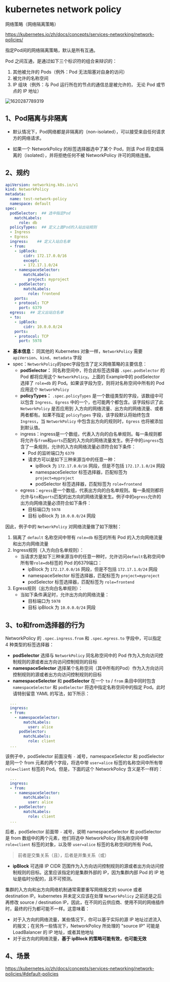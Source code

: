 # kubernetes network policy

网络策略（网络隔离策略）

https://kubernetes.io/zh/docs/concepts/services-networking/network-policies/

指定Pod间的网络隔离策略，默认是所有互通。

Pod 之间互通，是通过如下三个标识符的组合来辩识的：

1. 其他被允许的 Pods（例外：Pod 无法阻塞对自身的访问）
2. 被允许的名称空间
3. IP 组块（例外：与 Pod 运行所在的节点的通信总是被允许的， 无论 Pod 或节点的 IP 地址）

![1620287789319](assets/004_network_policy/1620287789319.png)

## 1、Pod隔离与非隔离

- 默认情况下，Pod网络都是非隔离的（non-isolated），可以接受来自任何请求方的网络请求。

- 如果一个 NetworkPolicy 的标签选择器选中了某个 Pod，则该 Pod 将变成隔离的（isolated），并将拒绝任何不被 NetworkPolicy 许可的网络连接。

## 2、规约

```yaml
apiVersion: networking.k8s.io/v1
kind: NetworkPolicy
metadata:
  name: test-network-policy
  namespace: default
spec:
  podSelector:  ## 选中指定Pod
    matchLabels:
      role: db
  policyTypes:  ## 定义上面Pod的入站出站规则
  - Ingress
  - Egress
  ingress:    ## 定义入站白名单
  - from:   
    - ipBlock:
        cidr: 172.17.0.0/16
        except:
        - 172.17.1.0/24
    - namespaceSelector:
        matchLabels:
          project: myproject
    - podSelector:
        matchLabels:
          role: frontend
    ports:
    - protocol: TCP
      port: 6379
  egress:  ## 定义出站白名单
  - to:
    - ipBlock:
        cidr: 10.0.0.0/24
    ports:
    - protocol: TCP
      port: 5978
```

- **基本信息：** 同其他的 Kubernetes 对象一样，`NetworkPolicy` 需要 `apiVersion`、`kind`、`metadata` 字段
- spec：`NetworkPolicy`的spec字段包含了定义网络策略的主要信息：
  - **podSelector：** 同名称空间中，符合此标签选择器 `.spec.podSelector` 的 Pod 都将应用这个 `NetworkPolicy`。上面的 Example中的 podSelector 选择了 `role=db` 的 Pod。如果该字段为空，则将对名称空间中所有的 Pod 应用这个 `NetworkPolicy`
  - **policyTypes：** `.spec.policyTypes` 是一个数组类型的字段，该数组中可以包含 `Ingress`、`Egress` 中的一个，也可能两个都包含。该字段标识了此 `NetworkPolicy` 是否应用到 入方向的网络流量、出方向的网络流量、或者两者都有。如果不指定 `policyTypes` 字段，该字段默认将始终包含 `Ingress`，当 `NetworkPolicy` 中包含出方向的规则时，`Egress` 也将被添加到默认值。
  - ingress：ingress是一个数组，代表入方向的白名单规则。每一条规则都将允许与`from`和`ports`匹配的入方向的网络流量发生。例子中的`ingress`包含了一条规则，允许的入方向网络流量必须符合如下条件：
    - Pod 的监听端口为 `6379`
    - 请求方可以是如下三种来源当中的任意一种：
      - ipBlock 为 `172.17.0.0/16` 网段，但是不包括 `172.17.1.0/24` 网段
      - namespaceSelector 标签选择器，匹配标签为 `project=myproject`
      - podSelector 标签选择器，匹配标签为 `role=frontend`
  - egress：`egress`是一个数组，代表出方向的白名单规则。每一条规则都将允许与`to`和`ports`匹配的出方向的网络流量发生。例子中的`egress`允许的出方向网络流量必须符合如下条件：
    - 目标端口为 `5978`
    - 目标 ipBlock 为 `10.0.0.0/24` 网段

因此，例子中的 `NetworkPolicy` 对网络流量做了如下限制：

1. 隔离了 `default` 名称空间中带有 `role=db` 标签的所有 Pod 的入方向网络流量和出方向网络流量
2. Ingress规则（入方向白名单规则）：
   - 当请求方是如下三种来源当中的任意一种时，允许访问`default`名称空间中所有带`role=db`标签的 Pod 的6379端口：
     - ipBlock 为 `172.17.0.0/16` 网段，但是不包括 `172.17.1.0/24` 网段
     - namespaceSelector 标签选择器，匹配标签为 `project=myproject`
     - podSelector 标签选择器，匹配标签为 `role=frontend`
3. Egress规则（出方向白名单规则）：
   - 当如下条件满足时，允许出方向的网络流量：
     - 目标端口为 `5978`
     - 目标 ipBlock 为 `10.0.0.0/24` 网段



## 3、to和from选择器的行为

NetworkPolicy 的 `.spec.ingress.from` 和 `.spec.egress.to` 字段中，可以指定 4 种类型的标签选择器：

- **podSelector** 选择与 `NetworkPolicy` 同名称空间中的 Pod 作为入方向访问控制规则的源或者出方向访问控制规则的目标
- **namespaceSelector** 选择某个名称空间（其中所有的Pod）作为入方向访问控制规则的源或者出方向访问控制规则的目标
- **namespaceSelector** 和 **podSelector** 在一个 `to` / `from` 条目中同时包含 `namespaceSelector` 和 `podSelector` 将选中指定名称空间中的指定 Pod。此时请特别留意 YAML 的写法，如下所示：

```yaml
  ...
  ingress:
  - from:
    - namespaceSelector:
        matchLabels:
          user: alice
      podSelector:
        matchLabels:
          role: client
  ...
```

该例子中，podSelector 前面没有 `-` 减号，namespaceSelector 和 podSelector 是同一个 from 元素的两个字段，将选中带 `user=alice` 标签的名称空间中所有带 `role=client` 标签的 Pod。但是，下面的这个 NetworkPolicy 含义是不一样的：

```yaml
  ...
  ingress:
  - from:
    - namespaceSelector:
        matchLabels:
          user: alice
    - podSelector:
        matchLabels:
          role: client
  ...
```

后者，podSelector 前面带 `-` 减号，说明 namespaceSelector 和 podSelector 是 from 数组中的两个元素，他们将选中 NetworkPolicy 同名称空间中带 `role=client` 标签的对象，以及带 `user=alice` 标签的名称空间的所有 Pod。

> 前者是交集关系（且），后者是并集关系（或）

- **ipBlock** 可选择 IP CIDR 范围作为入方向访问控制规则的源或者出方向访问控制规则的目标。这里应该指定的是集群外部的 IP，因为集群内部 Pod 的 IP 地址是临时分配的，且不可预测。

集群的入方向和出方向网络机制通常需要重写网络报文的 source 或者 destination IP。kubernetes 并未定义应该在处理 `NetworkPolicy` 之前还是之后再修改 source / destination IP，因此，在不同的云供应商、使用不同的网络插件时，最终的行为都可能不一样。这意味着：

- 对于入方向的网络流量，某些情况下，你可以基于实际的源 IP 地址过滤流入的报文；在另外一些情况下，NetworkPolicy 所处理的 "source IP" 可能是 LoadBalancer 的 IP 地址，或者其他地址
- 对于出方向的网络流量，**基于 ipBlock 的策略可能有效，也可能无效**



## 4、场景

https://kubernetes.io/zh/docs/concepts/services-networking/network-policies/#default-policies

